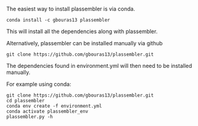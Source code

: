 The easiest way to install plassembler is via conda.

`conda install -c gbouras13 plassembler`

This will install all the dependencies along with plassembler.

Alternatively, plassembler can be installed manually via github

`git clone https://github.com/gbouras13/plassembler.git`

The dependencies found in environment.yml will then need to be installed manually.

For example using conda:

```
git clone https://github.com/gbouras13/plassembler.git
cd plassembler
conda env create -f environment.yml
conda activate plassembler_env
plassembler.py -h
```
